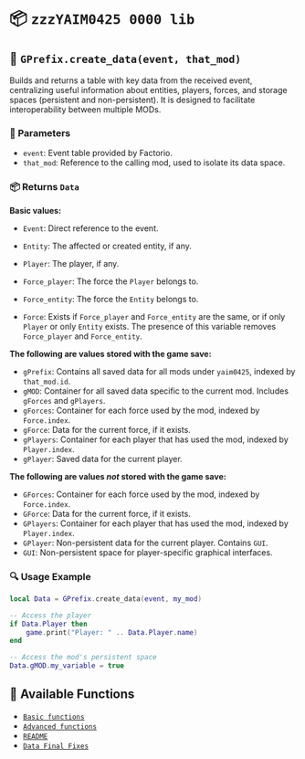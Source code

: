 # 📦 `zzzYAIM0425 0000 lib`

## 🔹 `GPrefix.create_data(event, that_mod)`

Builds and returns a table with key data from the received event, centralizing useful information about entities, players, forces, and storage spaces (persistent and non-persistent). It is designed to facilitate interoperability between multiple MODs.

### 📌 Parameters
- `event`: Event table provided by Factorio.
- `that_mod`: Reference to the calling mod, used to isolate its data space.

### 📦 Returns `Data`

**Basic values:**
- `Event`: Direct reference to the event.
- `Entity`: The affected or created entity, if any.
- `Player`: The player, if any.

- `Force_player`: The force the `Player` belongs to.
- `Force_entity`: The force the `Entity` belongs to.
- `Force`: Exists if `Force_player` and `Force_entity` are the same, or if only `Player` or only `Entity` exists. The presence of this variable removes `Force_player` and `Force_entity`.

**The following are values stored with the game save:**
- `gPrefix`: Contains all saved data for all mods under `yaim0425`, indexed by `that_mod.id`.
- `gMOD`: Container for all saved data specific to the current mod. Includes `gForces` and `gPlayers`.
- `gForces`: Container for each force used by the mod, indexed by `Force.index`.
- `gForce`: Data for the current force, if it exists.
- `gPlayers`: Container for each player that has used the mod, indexed by `Player.index`.
- `gPlayer`: Saved data for the current player.

**The following are values *not* stored with the game save:**
- `GForces`: Container for each force used by the mod, indexed by `Force.index`.
- `GForce`: Data for the current force, if it exists.
- `GPlayers`: Container for each player that has used the mod, indexed by `Player.index`.
- `GPlayer`: Non-persistent data for the current player. Contains `GUI`.
- `GUI`: Non-persistent space for player-specific graphical interfaces.

### 🔍 Usage Example

```lua
local Data = GPrefix.create_data(event, my_mod)

-- Access the player
if Data.Player then
    game.print("Player: " .. Data.Player.name)
end

-- Access the mod's persistent space
Data.gMOD.my_variable = true
```

## 📘 Available Functions

- [`Basic functions`](./Basic%20functions.md)
- [`Advanced functions`](./Advanced%20functions.md)
- [`README`](../../README.md)
- [`Data Final Fixes`](./data-final-fixes.md)
